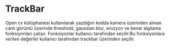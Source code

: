 # TrackBar
Open cv kütüphanesi kullanılarak yazdığım kodda kamera üzerinden alınan canlı görüntü üzerinde threshold, gaussian blur, erozyon  ve kenar algılama fonksiyonları çalışır. Fonksiyonlar kullanıcı tarafından seçilir.Bu fonksiyonlara verilen değerler kullanıcı tarafından trackbar üzerinden seçilir.
